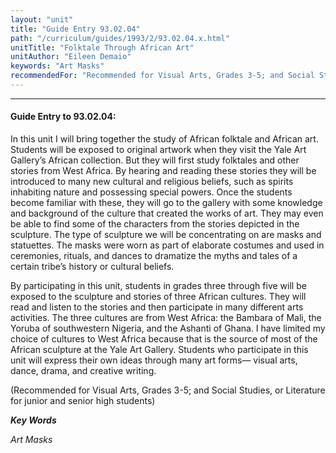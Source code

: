 ```yaml
---
layout: "unit"
title: "Guide Entry 93.02.04"
path: "/curriculum/guides/1993/2/93.02.04.x.html"
unitTitle: "Folktale Through African Art"
unitAuthor: "Eileen Demaio"
keywords: "Art Masks"
recommendedFor: "Recommended for Visual Arts, Grades 3-5; and Social Studies, or Literature for junior and senior high students"
---
```

<body>
<hr/>
 <h4>
  Guide Entry to 93.02.04:
 </h4>
 In this unit I will bring together the study of African folktale and African art. Students will be exposed to original artwork when they visit the Yale Art Gallery’s African collection. But they will first study folktales and other stories from West Africa. By hearing and reading these stories they will be introduced to many new cultural and religious beliefs, such as spirits inhabiting nature and possessing special powers. Once the students become familiar with these, they will go to the gallery with some knowledge and background of the culture that created the works of art. They may even be able to find some of the characters from the stories depicted in the sculpture. The type of sculpture we will be concentrating on are masks and statuettes. The masks were worn as part of elaborate costumes and used in ceremonies, rituals, and dances to dramatize the myths and tales of a certain tribe’s history or cultural beliefs.
 <p>
  By participating in this unit, students in grades three through five will be exposed to the sculpture and stories of three African cultures. They will read and listen to the stories and then participate in many different arts activities. The three cultures are from West Africa: the Bambara of Mali, the Yoruba of southwestern Nigeria, and the Ashanti of Ghana. I have limited my choice of cultures to West Africa because that is the source of most of the African sculpture at the Yale Art Gallery. Students who participate in this unit will express their own ideas through many art forms— visual arts, dance, drama, and creative writing.
 </p>
 <p>
  (Recommended for Visual Arts, Grades 3-5; and Social Studies, or Literature for junior and senior high students)
 </p>
<p>
  <b>
   <i>
    Key Words
   </i>
  </b>
  <br/>
 </p>
 <p>
  <i>
   Art Masks
  </i>
 </p>

</body>